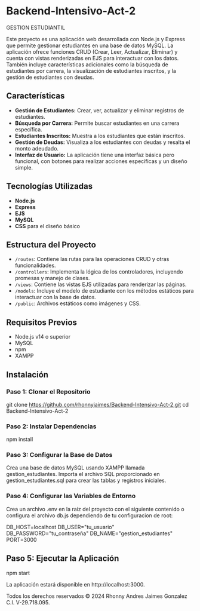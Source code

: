 # Backend-Intensivo-Act-2
GESTION ESTUDIANTIL

Este proyecto es una aplicación web desarrollada con Node.js y Express que permite gestionar estudiantes en una base de datos MySQL. La aplicación ofrece funciones CRUD (Crear, Leer, Actualizar, Eliminar) y cuenta con vistas renderizadas en EJS para interactuar con los datos. También incluye características adicionales como la búsqueda de estudiantes por carrera, la visualización de estudiantes inscritos, y la gestión de estudiantes con deudas.

## Características

- **Gestión de Estudiantes:** Crear, ver, actualizar y eliminar registros de estudiantes.
- **Búsqueda por Carrera:** Permite buscar estudiantes en una carrera específica.
- **Estudiantes Inscritos:** Muestra a los estudiantes que están inscritos.
- **Gestión de Deudas:** Visualiza a los estudiantes con deudas y resalta el monto adeudado.
- **Interfaz de Usuario:** La aplicación tiene una interfaz básica pero funcional, con botones para realizar acciones específicas y un diseño simple.

## Tecnologías Utilizadas

- **Node.js**
- **Express**
- **EJS**
- **MySQL**
- **CSS** para el diseño básico

## Estructura del Proyecto

- `/routes`: Contiene las rutas para las operaciones CRUD y otras funcionalidades.
- `/controllers`: Implementa la lógica de los controladores, incluyendo promesas y manejo de clases.
- `/views`: Contiene las vistas EJS utilizadas para renderizar las páginas.
- `/models`: Incluye el modelo de estudiante con los métodos estáticos para interactuar con la base de datos.
- `/public`: Archivos estáticos como imágenes y CSS.

## Requisitos Previos

- Node.js v14 o superior
- MySQL
- npm
- XAMPP

## Instalación

### Paso 1: Clonar el Repositorio

git clone https://github.com/rhonnyjaimes/Backend-Intensivo-Act-2.git
cd Backend-Intensivo-Act-2

### Paso 2: Instalar Dependencias

npm install

### Paso 3: Configurar la Base de Datos

Crea una base de datos MySQL usando XAMPP llamada gestion_estudiantes.
Importa el archivo SQL proporcionado en gestion_estudiantes.sql para crear las tablas y registros iniciales.

### Paso 4: Configurar las Variables de Entorno
Crea un archivo .env en la raíz del proyecto con el siguiente contenido o configura el archivo db.js dependiendo de tu configuracion de root:

DB_HOST=localhost
DB_USER="tu_usuario"
DB_PASSWORD="tu_contraseña"
DB_NAME="gestion_estudiantes"
PORT=3000

## Paso 5: Ejecutar la Aplicación

npm start

La aplicación estará disponible en http://localhost:3000.

Todos los derechos reservados © 2024 Rhonny Andres Jaimes Gonzalez C.I. V-29.718.095.


